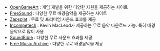 - [OpenGameArt](https://opengameart.org/) : 게임 개발을 위한 다양한 자원을 제공하는 사이트
- [FreeSound](https://freesound.org/) : 다양한 무료 배경음악을 제공하는 사이트
- [Zapsplat](https://www.zapsplat.com/) : 무료 및 프리미엄 사운드 효과를 제공 
- [Incompetech](https://incompetech.com/) : Kevin MacLeod가 제공하는 무료 음악 다운로드 가능. 특히 배경음악으로 많이 사용
- [SoundBible](https://soundbible.com/) : 다양한 무료 사운드 효과를 제공
- [Free Music Archive](https://freemusicarchive.org/) : 다양한 무료 배경음악을 제공 
